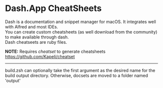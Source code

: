 # Dash.App CheatSheets
Dash is a documentation and snippet manager for macOS. It integrates well with Alfred and most IDEs.  
You can create custom cheatsheets (as well download from the community) to make
available through dash.  
Dash cheatseets are ruby files.  

__NOTE:__ Requires *cheatset* to generate cheatsheets
https://github.com/Kapeli/cheatset

***

build.zsh can optionally take the first argument as the desired name for the build output directory. Otherwise, docsets are moved to a folder named 'output'
